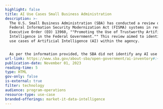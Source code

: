 ```yaml
---
highlight: false
title: AI Use Cases Small Business Administration
description: >-
  The U.S. Small Business Administration (SBA) has conducted a review of its
  Federal Information Security Modernization Act (FISMA) systems in response to
  Executive Order (EO) 13960, ""Promoting the Use of Trustworthy Artificial
  Intelligence in the Federal Government."" This review aimed to identify any
  use cases of Artificial Intelligence (AI) within the agency.


  As per the information provided, the SBA did not identify any AI use cases in its current operations. The agency has committed to continuously monitoring its systems and will update the public AI use case inventory as needed to ensure transparency and adherence to the directives of the executive order. This proactive approach demonstrates the SBA's commitment to responsible governance and the thoughtful integration of AI technologies in its operations.
url-link: https://www.sba.gov/about-sba/open-government/ai-inventory#:~:text=Executive%20Order%20%28EO%29%2013960%2C%20Promoting%20the%20Use%20of,We%20did%20not%20identify%20any%20AI%20use%20cases
publication-date: November 01, 2023
reading-time: 5
type: HTML
gov-only: false
is-external: true
filter: technology
audience: program-operations
resource-type: use-case
branded-offerings: market-it-data-intelligence
---
```

